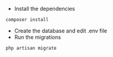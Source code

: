 
* Install the dependencies

```
composer install
```

* Create the database and edit .env file
* Run the migrations

```
php artisan migrate
```

